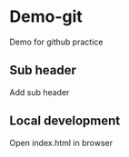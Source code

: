# Demo-git
Demo for github practice

## Sub header
Add sub header

## Local development
Open index.html in browser
